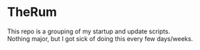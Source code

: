 # TheRum
This repo is a grouping of my startup and update scripts.  
Nothing major, but I got sick of doing this every few days/weeks.  


